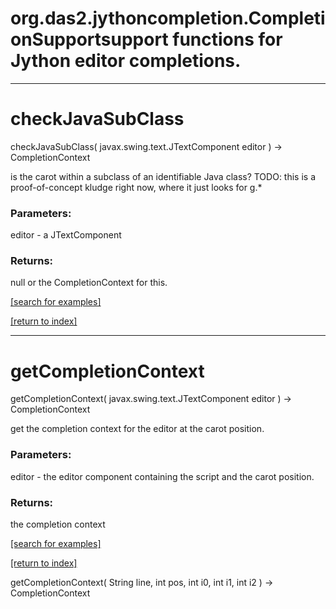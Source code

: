 # org.das2.jythoncompletion.CompletionSupportsupport functions for Jython editor completions.
***
<a name="checkJavaSubClass"></a>
# checkJavaSubClass
checkJavaSubClass( javax.swing.text.JTextComponent editor ) &rarr; CompletionContext

is the carot within a subclass of an identifiable Java class?
 TODO: this is a proof-of-concept kludge right now, where it just looks for g.*

### Parameters:
editor - a JTextComponent

### Returns:
null or the CompletionContext for this.

<a href="https://github.com/autoplot/dev/search?q=checkJavaSubClass&unscoped_q=checkJavaSubClass">[search for examples]</a>

<a href="https://github.com/autoplot/documentation/blob/master/javadoc/index-all.md">[return to index]</a>

***
<a name="getCompletionContext"></a>
# getCompletionContext
getCompletionContext( javax.swing.text.JTextComponent editor ) &rarr; CompletionContext

get the completion context for the editor at the carot position.

### Parameters:
editor - the editor component containing the script and the carot position.

### Returns:
the completion context

<a href="https://github.com/autoplot/dev/search?q=getCompletionContext&unscoped_q=getCompletionContext">[search for examples]</a>

<a href="https://github.com/autoplot/documentation/blob/master/javadoc/index-all.md">[return to index]</a>

getCompletionContext( String line, int pos, int i0, int i1, int i2 ) &rarr; CompletionContext<br>

